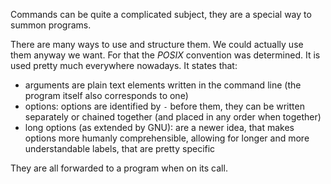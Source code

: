 Commands can be quite a complicated subject, they are a special way to summon programs.

There are many ways to use and structure them. We could actually use them anyway we want. For that the _POSIX_ convention was determined. It is used pretty much everywhere nowadays. It states that:
- arguments are plain text elements written in the command line (the program itself also corresponds to one)
- options: options are identified by ``-`` before them, they can be written separately or chained together (and placed in any order when together)
- long options (as extended by GNU): are a newer idea, that makes options more humanly comprehensible, allowing for longer and more understandable labels, that are pretty specific 

They are all forwarded to a program when on its call.

